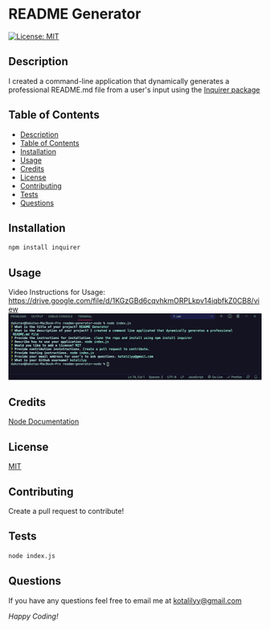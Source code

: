 # README Generator

[![License: MIT](https://img.shields.io/badge/License-MIT-yellow.svg)](https://opensource.org/licenses/MIT)

## Description

I created a command-line application that dynamically generates a professional README.md file from a user's input using the [Inquirer package](https://www.npmjs.com/package/inquirer)

## Table of Contents

  - [Description](#description)
  - [Table of Contents](#table-of-contents)
  - [Installation](#installation)
  - [Usage](#usage)
  - [Credits](#credits)
  - [License](#license)
  - [Contributing](#contributing)
  - [Tests](#tests)
  - [Questions](#questions)

## Installation

```bash
npm install inquirer
``` 

## Usage

Video Instructions for Usage: https://drive.google.com/file/d/1KGzGBd6cqvhkmORPLkpv14iqbfkZ0CB8/view
![screenshot](/images/readmegen.PNG)

## Credits

[Node Documentation](https://nodejs.org/en/docs/)

## License

[MIT](https://opensource.org/licenses/MIT)

## Contributing 

Create a pull request to contribute!

## Tests

```bash
node index.js
``` 

## Questions

If you have any questions feel free to email me at kotalilyy@gmail.com

_Happy Coding!_
